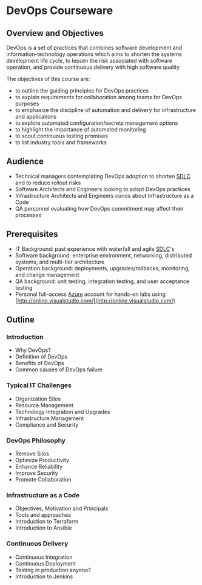# DevOps Courseware

## Overview and Objectives

DevOps is a set of practices that combines software development and information-technology operations which aims to shorten the systems development life cycle, to lessen the risk associated with software operation, and provide continuous delivery with high software quality

The objectives of this course are:

* to outline the guiding principles for DevOps practices
* to explain requirements for collaboration among teams for DevOps purposes
* to emphasize the discipline of automation and delivery for infrastructure and applications
* to explore automated configuration/secrets management options
* to highlight the importance of automated monitoring
* to scout continuous testing promises
* to list industry tools and frameworks

## Audience

* Technical managers contemplating DevOps adoption to shorten [SDLC](https://en.wikipedia.org/wiki/Systems_development_life_cycle) and to reduce rollout risks
* Software Architects and Engineers looking to adopt DevOps practices
* Infrastructure Architects and Engineers curios about Infrastructure as a Code 
* QA personnel evaluating how DevOps commitment may affect their processes

## Prerequisites

* IT Background: past experience with waterfall and agile [SDLC](https://en.wikipedia.org/wiki/Systems_development_life_cycle)'s
* Software background: enterprise environment, networking, distributed systems, and multi-tier architecture
* Operation background: deployments, upgrades/rollbacks, monitoring, and change management
* QA background: unit testing, integration testing, and user acceptance testing
* Personal full-access [Azure](http://portal.azure.com/) account for hands-on labs using [http://online.visualstudio.com/](http://online.visualstudio.com/)

## Outline

### Introduction

* Why DevOps?
* Definition of DevOps
* Benefits of DevOps
* Common causes of DevOps failure

### Typical IT Challenges

* Organization Silos
* Resource Management
* Technology Integration and Upgrades
* Infrastructure Management
* Compliance and Security

### DevOps Philosophy

* Remove Silos
* Optimize Productivity 
* Enhance Reliability
* Improve Security
* Promote Collaboration

### Infrastructure as a Code

* Objectives, Motivation and Principals
* Tools and approaches
* Introduction to Terraform
* Introduction to Ansible

### Continuous Delivery

* Continuous Integration
* Continuous Deployment
* Testing in production anyone?
* Introduction to Jenkins




